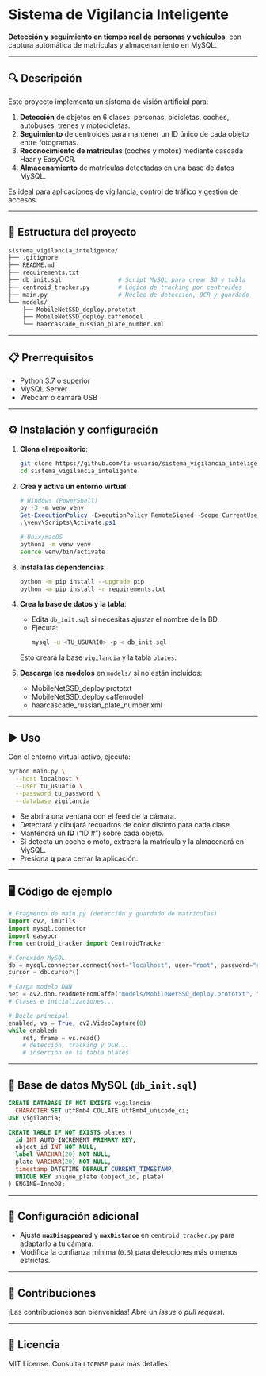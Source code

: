 # Sistema de Vigilancia Inteligente

**Detección y seguimiento en tiempo real de personas y vehículos**, con captura automática de matrículas y almacenamiento en MySQL.

---

## 🔍 Descripción

Este proyecto implementa un sistema de visión artificial para:

1. **Detección** de objetos en 6 clases: personas, bicicletas, coches, autobuses, trenes y motocicletas.
2. **Seguimiento** de centroides para mantener un ID único de cada objeto entre fotogramas.
3. **Reconocimiento de matrículas** (coches y motos) mediante cascada Haar y EasyOCR.
4. **Almacenamiento** de matrículas detectadas en una base de datos MySQL.

Es ideal para aplicaciones de vigilancia, control de tráfico y gestión de accesos.

---

## 📁 Estructura del proyecto

```bash
sistema_vigilancia_inteligente/
├── .gitignore
├── README.md
├── requirements.txt
├── db_init.sql                # Script MySQL para crear BD y tabla
├── centroid_tracker.py        # Lógica de tracking por centroides
├── main.py                    # Núcleo de detección, OCR y guardado
└── models/
    ├── MobileNetSSD_deploy.prototxt
    ├── MobileNetSSD_deploy.caffemodel
    └── haarcascade_russian_plate_number.xml
```

---

## 📋 Prerrequisitos

- Python 3.7 o superior
- MySQL Server
- Webcam o cámara USB

---

## ⚙️ Instalación y configuración

1. **Clona el repositorio**:
   ```bash
   git clone https://github.com/tu-usuario/sistema_vigilancia_inteligente.git
   cd sistema_vigilancia_inteligente
   ```

2. **Crea y activa un entorno virtual**:
   ```powershell
   # Windows (PowerShell)
   py -3 -m venv venv
   Set-ExecutionPolicy -ExecutionPolicy RemoteSigned -Scope CurrentUser
   .\venv\Scripts\Activate.ps1
   ```
   ```bash
   # Unix/macOS
   python3 -m venv venv
   source venv/bin/activate
   ```

3. **Instala las dependencias**:
   ```bash
   python -m pip install --upgrade pip
   python -m pip install -r requirements.txt
   ```

4. **Crea la base de datos y la tabla**:
   - Edita `db_init.sql` si necesitas ajustar el nombre de la BD.
   - Ejecuta:
     ```bash
     mysql -u <TU_USUARIO> -p < db_init.sql
     ```
   Esto creará la base `vigilancia` y la tabla `plates`.

5. **Descarga los modelos** en `models/` si no están incluidos:
   - MobileNetSSD_deploy.prototxt
   - MobileNetSSD_deploy.caffemodel
   - haarcascade_russian_plate_number.xml

---

## ▶️ Uso

Con el entorno virtual activo, ejecuta:

```bash
python main.py \
  --host localhost \
  --user tu_usuario \
  --password tu_password \
  --database vigilancia
```

- Se abrirá una ventana con el feed de la cámara.
- Detectará y dibujará recuadros de color distinto para cada clase.
- Mantendrá un **ID** (“ID #”) sobre cada objeto.
- Si detecta un coche o moto, extraerá la matrícula y la almacenará en MySQL.
- Presiona **q** para cerrar la aplicación.

---

## 🖥️ Código de ejemplo

```python
# Fragmento de main.py (detección y guardado de matrículas)
import cv2, imutils
import mysql.connector
import easyocr
from centroid_tracker import CentroidTracker

# Conexión MySQL
db = mysql.connector.connect(host="localhost", user="root", password="root", database="vigilancia")
cursor = db.cursor()

# Carga modelo DNN
net = cv2.dnn.readNetFromCaffe("models/MobileNetSSD_deploy.prototxt", "models/MobileNetSSD_deploy.caffemodel")
# Clases e inicializaciones...

# Bucle principal
enabled, vs = True, cv2.VideoCapture(0)
while enabled:
    ret, frame = vs.read()
    # detección, tracking y OCR...
    # inserción en la tabla plates
```

---

## 💾 Base de datos MySQL (`db_init.sql`)

```sql
CREATE DATABASE IF NOT EXISTS vigilancia
  CHARACTER SET utf8mb4 COLLATE utf8mb4_unicode_ci;
USE vigilancia;

CREATE TABLE IF NOT EXISTS plates (
  id INT AUTO_INCREMENT PRIMARY KEY,
  object_id INT NOT NULL,
  label VARCHAR(20) NOT NULL,
  plate VARCHAR(20) NOT NULL,
  timestamp DATETIME DEFAULT CURRENT_TIMESTAMP,
  UNIQUE KEY unique_plate (object_id, plate)
) ENGINE=InnoDB;
```

---

## 🔧 Configuración adicional

- Ajusta **`maxDisappeared`** y **`maxDistance`** en `centroid_tracker.py` para adaptarlo a tu cámara.
- Modifica la confianza mínima (`0.5`) para detecciones más o menos estrictas.

---

## 🤝 Contribuciones

¡Las contribuciones son bienvenidas! Abre un _issue_ o _pull request_.

---

## 📝 Licencia

MIT License. Consulta `LICENSE` para más detalles.

